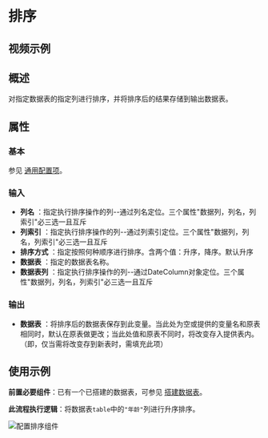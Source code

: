 # 排序

## 视频示例

## 概述

对指定数据表的指定列进行排序，并将排序后的结果存储到输出数据表。

## 属性

### 基本

参见 [通用配置项](../Appendix/CommonConfigurationItems.md)。

### 输入

- **列名** ：指定执行排序操作的列--通过列名定位。三个属性"数据列，列名，列索引"必三选一且互斥
- **列索引** ：指定执行排序操作的列--通过列索引定位。三个属性"数据列，列名，列索引"必三选一且互斥
- **排序方式** ：指定按照何种顺序进行排序。含两个值：升序，降序。默认升序
- **数据表** ：指定的数据表名称。
- **数据表列** ：指定执行排序操作的列--通过DateColumn对象定位。三个属性"数据列，列名，列索引"必三选一且互斥

### 输出

- **数据表** ：将排序后的数据表保存到此变量。当此处为空或提供的变量名和原表相同时，默认在原表做更改；当此处值和原表不同时，将改变存入提供表内。（即，仅当需将改变存到新表时，需填充此项）

## 使用示例

**前置必要组件**：已有一个已搭建的数据表，可参见 [搭建数据表](../DataTable/BuildDataTable.md)。

**此流程执行逻辑**：将数据表`table`中的`"年龄"`列进行升序排序。

![配置排序组件](https://docimages.blob.core.chinacloudapi.cn/images/Activities/SortDataTable20201229.png)

